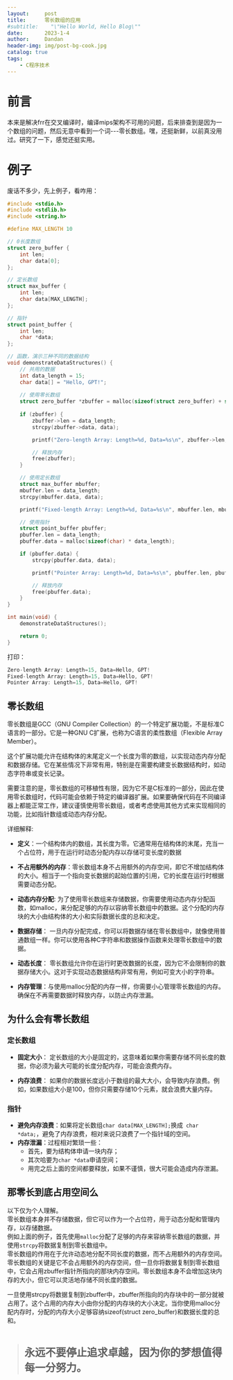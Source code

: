 ```yaml
---
layout:     post
title:      零长数组的应用
#subtitle:    "\"Hello World, Hello Blog\""
date:       2023-1-4
author:     Dandan
header-img: img/post-bg-cook.jpg
catalog: true
tags:
    - C程序技术
---
```

# 前言
本来是解决frr在交叉编译时，编译mips架构不可用的问题，后来排查到是因为一个数组的问题，然后无意中看到一个词---零长数组。嘿，还挺新鲜，以前真没用过。研究了一下，感觉还挺实用。
# 例子
废话不多少，先上例子，看咋用：
```c
#include <stdio.h>
#include <stdlib.h>
#include <string.h>

#define MAX_LENGTH 10

// 0长度数组
struct zero_buffer {
    int len;
    char data[0];
};

// 定长数组
struct max_buffer {
    int len;
    char data[MAX_LENGTH];
};

// 指针
struct point_buffer {
    int len;
    char *data;
};

// 函数，演示三种不同的数据结构
void demonstrateDataStructures() {
    // 共用的数据
    int data_length = 15;
    char data[] = "Hello, GPT!";
    
    // 使用零长数组
    struct zero_buffer *zbuffer = malloc(sizeof(struct zero_buffer) + sizeof(char) * data_length);
    
    if (zbuffer) {
        zbuffer->len = data_length;
        strcpy(zbuffer->data, data);

        printf("Zero-length Array: Length=%d, Data=%s\n", zbuffer->len, zbuffer->data);

        // 释放内存
        free(zbuffer);
    }

    // 使用定长数组
    struct max_buffer mbuffer;
    mbuffer.len = data_length;
    strcpy(mbuffer.data, data);

    printf("Fixed-length Array: Length=%d, Data=%s\n", mbuffer.len, mbuffer.data);

    // 使用指针
    struct point_buffer pbuffer;
    pbuffer.len = data_length;
    pbuffer.data = malloc(sizeof(char) * data_length);

    if (pbuffer.data) {
        strcpy(pbuffer.data, data);

        printf("Pointer Array: Length=%d, Data=%s\n", pbuffer.len, pbuffer.data);

        // 释放内存
        free(pbuffer.data);
    }
}

int main(void) {
    demonstrateDataStructures();

    return 0;
}

```

打印：

```c
Zero-length Array: Length=15, Data=Hello, GPT!
Fixed-length Array: Length=15, Data=Hello, GPT!
Pointer Array: Length=15, Data=Hello, GPT!
```

## 零长数组
零长数组是GCC（GNU Compiler Collection）的一个特定扩展功能，不是标准C语言的一部分。它是一种GNU C扩展，也称为C语言的柔性数组（Flexible Array Member）。  

这个扩展功能允许在结构体的末尾定义一个长度为零的数组，以实现动态内存分配和数据存储。它在某些情况下非常有用，特别是在需要构建变长数据结构时，如动态字符串或变长记录。  

需要注意的是，零长数组的可移植性有限，因为它不是C标准的一部分，因此在使用零长数组时，代码可能会依赖于特定的编译器扩展。如果要确保代码在不同编译器上都能正常工作，建议谨慎使用零长数组，或者考虑使用其他方式来实现相同的功能，比如指针数组或动态内存分配。

详细解释:
- **定义**：一个结构体内的数组，其长度为零。它通常用在结构体的末尾，充当一个占位符，用于在运行时动态分配内存以存储可变长度的数据

- **不占用额外的内存**：零长数组本身不占用额外的内存空间，即它不增加结构体的大小。相当于一个指向变长数据的起始位置的引用，它的长度在运行时根据需要动态分配。

- **动态内存分配**: 为了使用零长数组来存储数据，你需要使用动态内存分配函数，如malloc，来分配足够的内存以容纳零长数组中的数据。这个分配的内存块的大小由结构体的大小和实际数据长度的总和决定。  

- **数据存储**： 一旦内存分配完成，你可以将数据存储在零长数组中，就像使用普通数组一样。你可以使用各种C字符串和数据操作函数来处理零长数组中的数据。

- **动态长度**： 零长数组允许你在运行时更改数据的长度，因为它不会限制你的数据存储大小。这对于实现动态数据结构非常有用，例如可变大小的字符串。

- **内存管理**：与使用malloc分配的内存一样，你需要小心管理零长数组的内存。确保在不再需要数据时释放内存，以防止内存泄漏。

## 为什么会有零长数组

### 定长数组
- **固定大小**： 定长数组的大小是固定的，这意味着如果你需要存储不同长度的数据，你必须为最大可能的长度分配内存，可能会浪费内存。

- **内存浪费**： 如果你的数据长度远小于数组的最大大小，会导致内存浪费。例如，如果数组大小是100，但你只需要存储10个元素，就会浪费大量内存。


### 指针
- **避免内存浪费**：如果将定长数组`char data[MAX_LENGTH];`换成` char *data;`，避免了内存浪费，相对来说只浪费了一个指针域的空间。
- **内存泄漏**：过程相对繁琐一些：
    - 首先，要为结构体申请一块内存；
    - 其次哈要为`char *data`申请空间；
    - 用完之后上面的空间都要释放，如果不谨慎，很大可能会造成内存泄漏。

## 那零长到底占用空间么
以下仅为个人理解。  
零长数组本身并不存储数据，但它可以作为一个占位符，用于动态分配和管理内存，以存储数据。  
例如上面的例子，首先使用`malloc`分配了足够的内存来容纳零长数组的数据，并使用`strcpy`将数据复制到零长数组中。  
零长数组的作用在于允许动态地分配不同长度的数据，而不占用额外的内存空间。  
零长数组的关键是它不会占用额外的内存空间，但一旦你将数据复制到零长数组中，它会占用zbuffer指针所指向的那块内存空间。零长数组本身不会增加这块内存的大小，但它可以灵活地存储不同长度的数据。  

一旦使用strcpy将数据复制到zbuffer中，zbuffer所指向的内存块中的一部分就被占用了。这个占用的内存大小由你分配的内存块的大小决定。当你使用malloc分配内存时，分配的内存大小足够容纳sizeof(struct zero_buffer)和数据长度的总和。  
  

&nbsp;

><font size=5>**永远不要停止追求卓越，因为你的梦想值得每一分努力。**</font>